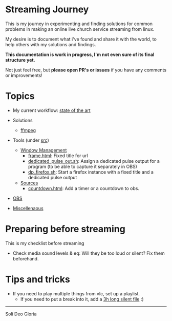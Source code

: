 # Streaming Journey

This is my journey in experimenting and finding solutions for common problems in 
making an online live church service streaming from linux.

My desire is to document what i've found and share it with the world,
to help others with my solutions and findings.

**This documentation is work in progress, I'm not even sure of its final structure yet.**

Not just feel free, but **please open PR's or issues** if you have any comments or improvements!

# Topics
 * My current workflow: [state of the art](docs/state_of_the_art.md)

 * Solutions
    * [ffmpeg](docs/solutions/ffmpeg.md)

 * Tools (under [src](src))
    * [Window Management](docs/tools/windowmanagement/index.md)
        * [frame.html](docs/tools/windowmanagement/frame.html.md): Fixed title for url 
        * [dedicated_pulse_out.sh](docs/tools/windowmanagement/dedicated_pulse_out.sh.md): Assign a dedicated pulse output for a program (to be able to capture it separately in OBS) 
        * [dp_firefox.sh](docs/tools/windowmanagement/dp_firefox.sh.md): Start a firefox instance with a fixed title and a dedicated pulse output        
    * [Sources](docs/tools/sources/index.md)
        * [countdown.html](docs/tools/sources/countdown.html.md): Add a timer or a countdown to obs. 
   
 * [OBS](docs/obs.md)
 * [Miscellenaous](docs/misc.md)
 
# Preparing before streaming
This is my checklist before streaming

 * Check media sound levels & eq: Will they be too loud or silent? Fix them beforehand.

# Tips and tricks
 * If you need to play multiple things from vlc, set up a playlist.
    * If you need to put a break into it, add a [3h long silent file](resources/------silence----.ogg) :)


---- 
Soli Deo Gloria